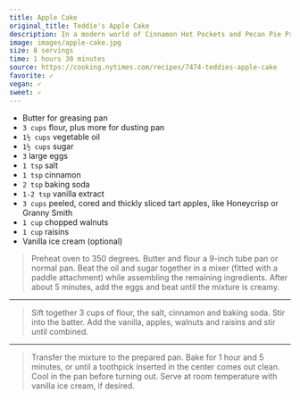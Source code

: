 ```yaml
---
title: Apple Cake
original_title: Teddie's Apple Cake
description: In a modern world of Cinnamon Hot Pockets and Pecan Pie Pringles, apple-picking is one of the few agricultural rituals we can all still get our hands into. This cake — a classic from 1973 — is a godsend to anyone who has overloaded at the pick-your-own orchard or overbought at the farmers’ market. Like many simple cakes, this one uses neutral oil that lets the fruit flavor come through, rather than show-offy butter.
image: images/apple-cake.jpg
size: 8 servings
time: 1 hours 30 minutes
source: https://cooking.nytimes.com/recipes/7474-teddies-apple-cake
favorite: ✓
vegan: ✓
sweet: ✓
---
```


* Butter for greasing pan
* `3 cups` flour, plus more for dusting pan
* `1½ cups` vegetable oil
* `1½ cups` sugar
* `3` large eggs
* `1 tsp` salt
* `1 tsp` cinnamon
* `2 tsp` baking soda
* `1-2 tsp` vanilla extract
* `3 cups` peeled, cored and thickly sliced tart apples, like Honeycrisp or Granny Smith
* `1 cup` chopped walnuts
* `1 cup` raisins
* Vanilla ice cream (optional)

> Preheat oven to 350 degrees. Butter and flour a 9-inch tube pan or normal pan. Beat the oil and sugar together in a mixer (fitted with a paddle attachment) while assembling the remaining ingredients. After about 5 minutes, add the eggs and beat until the mixture is creamy.

---

> Sift together 3 cups of flour, the salt, cinnamon and baking soda. Stir into the batter. Add the vanilla, apples, walnuts and raisins and stir until combined.

---

> Transfer the mixture to the prepared pan. Bake for 1 hour and 5 minutes, or until a toothpick inserted in the center comes out clean. Cool in the pan before turning out. Serve at room temperature with vanilla ice cream, if desired.
